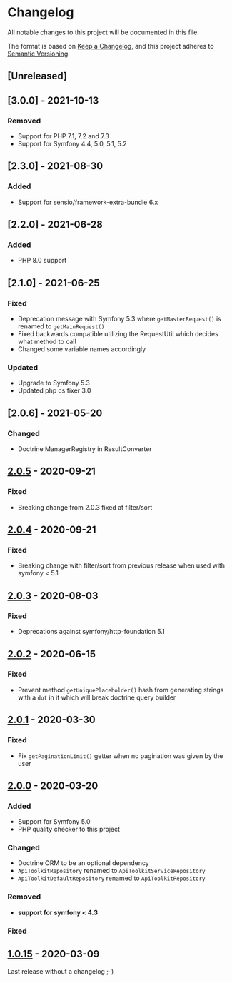 # Changelog

All notable changes to this project will be documented in this file.

The format is based on [Keep a Changelog](https://keepachangelog.com/en/1.0.0/),
and this project adheres to [Semantic Versioning](https://semver.org/spec/v2.0.0.html).

## [Unreleased]

## [3.0.0] - 2021-10-13

### Removed
- Support for PHP 7.1, 7.2 and 7.3
- Support for Symfony 4.4, 5.0, 5.1, 5.2


## [2.3.0] - 2021-08-30

### Added

- Support for sensio/framework-extra-bundle 6.x

## [2.2.0] - 2021-06-28

### Added 

- PHP 8.0 support

## [2.1.0] - 2021-06-25

### Fixed

- Deprecation message with Symfony 5.3 where `getMasterRequest()` is renamed to `getMainRequest()`
- Fixed backwards compatible utilizing the RequestUtil which decides what method to call
- Changed some variable names accordingly

### Updated

- Upgrade to Symfony 5.3
- Updated php cs fixer 3.0

## [2.0.6] - 2021-05-20

### Changed

- Doctrine ManagerRegistry in ResultConverter

## [2.0.5] - 2020-09-21

### Fixed

- Breaking change from 2.0.3 fixed at filter/sort

## [2.0.4] - 2020-09-21

### Fixed

- Breaking change with filter/sort from previous release when used with symfony < 5.1

## [2.0.3] - 2020-08-03

### Fixed

- Deprecations against symfony/http-foundation 5.1

## [2.0.2] - 2020-06-15

### Fixed

- Prevent method `getUniquePlaceholder()` hash from generating strings with a `dot` in it which will break doctrine query builder

## [2.0.1] - 2020-03-30

### Fixed

- Fix `getPaginationLimit()` getter when no pagination was given by the user

## [2.0.0] - 2020-03-20

### Added

- Support for Symfony 5.0
- PHP quality checker to this project

### Changed

- Doctrine ORM to be an optional dependency
- `ApiToolkitRepository` renamed to `ApiToolkitServiceRepository`
- `ApiToolkitDefaultRepository` renamed to `ApiToolkitRepository`

### Removed

- **support for symfony < 4.3**

### Fixed

## [1.0.15] - 2020-03-09

Last release without a changelog ;-)

[2.0.5]: https://github.com/byWulf/apitk-url-bundle/compare/2.0.4...2.0.5
[2.0.4]: https://github.com/byWulf/apitk-url-bundle/compare/2.0.3...2.0.4
[2.0.3]: https://github.com/byWulf/apitk-url-bundle/compare/2.0.2...2.0.3
[2.0.2]: https://github.com/byWulf/apitk-url-bundle/compare/2.0.1...2.0.2
[2.0.1]: https://github.com/byWulf/apitk-url-bundle/compare/2.0.0...2.0.1
[2.0.0]: https://github.com/byWulf/apitk-url-bundle/compare/1.0.15...2.0.0
[1.0.15]: https://github.com/byWulf/apitk-url-bundle/compare/1.0.14...1.0.15
